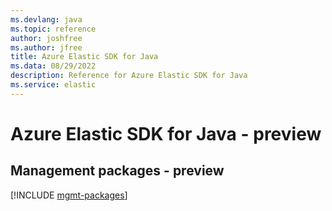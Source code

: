 ```yaml
---
ms.devlang: java
ms.topic: reference
author: joshfree
ms.author: jfree
title: Azure Elastic SDK for Java
ms.data: 08/29/2022
description: Reference for Azure Elastic SDK for Java
ms.service: elastic
---
```

# Azure Elastic SDK for Java - preview

## Management packages - preview
[!INCLUDE [mgmt-packages](elastic-mgmt-index.md)]